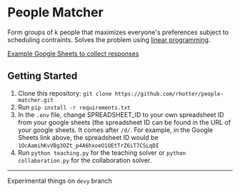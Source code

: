 # People Matcher
Form groups of k people that maximizes everyone's preferences subject to scheduling contraints. Solves the problem using [linear programming](https://en.wikipedia.org/wiki/Linear_programming).

<a href="https://docs.google.com/spreadsheets/d/1OcAamihKvVBg3OZt_p4A6hxoeO1OEtTrZ6iT7CSLqDI" target="_blank">Example Google Sheets to collect responses</a>

## Getting Started
1. Clone this repository: `git clone https://github.com/rhotter/people-matcher.git`
2. Run `pip install -r requirements.txt`
3. In the `.env` file, change SPREADSHEET_ID to your own spreadsheet ID from your google sheets (the spreadsheet ID can be found in the URL of your google sheets. It comes after `/d/`. For example, in the Google Sheets link above, the spreadsheet ID would be `1OcAamihKvVBg3OZt_p4A6hxoeO1OEtTrZ6iT7CSLqDI`
4. Run `python teaching.py` for the teaching solver or `python collaboration.py` for the collaboration solver.

------

Experimental things on `devy` branch
